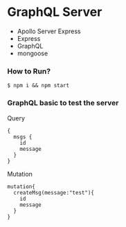# GraphQL Server

- Apollo Server Express
- Express
- GraphQL
- mongoose

### How to Run?

```shell
$ npm i && npm start
```

### GraphQL basic to test the server

Query

```shell
{
  msgs {
    id
    message
  }
}
```

Mutation

```shell
mutation{
  createMsg(message:"test"){
    id
    message
  }
}
```

